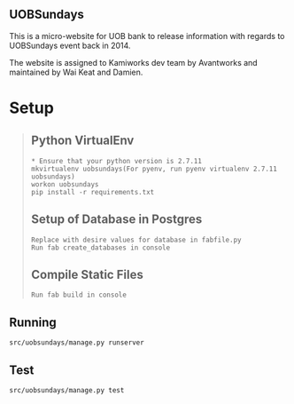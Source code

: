 UOBSundays
---
This is a micro-website for UOB bank to release information with regards to UOBSundays event back in 2014.

The website is assigned to Kamiworks dev team by Avantworks and maintained by Wai Keat and Damien.

Setup
===
> Python VirtualEnv
> ---
>     * Ensure that your python version is 2.7.11
>     mkvirtualenv uobsundays(For pyenv, run pyenv virtualenv 2.7.11 uobsundays)
>     workon uobsundays
>     pip install -r requirements.txt
>
> Setup of Database in Postgres
> ---
>     Replace with desire values for database in fabfile.py
>     Run fab create_databases in console
>
> Compile Static Files
> ---
>     Run fab build in console
>   

Running
---

    src/uobsundays/manage.py runserver
    
Test
---

    src/uobsundays/manage.py test
    